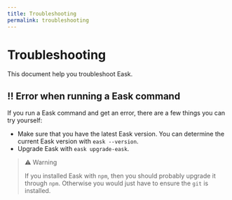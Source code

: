 ```yaml
---
title: Troubleshooting
permalink: troubleshooting
---
```


# Troubleshooting

This document help you troubleshoot Eask.

## ‼️ Error when running a Eask command

If you run a Eask command and get an error, there are a few things you can try
yourself:

* Make sure that you have the latest Eask version. You can determine the
current Eask version with `eask --version`.
* Upgrade Eask with `eask upgrade-eask`.

> ⚠️ Warning
>
> If you installed Eask with `npm`, then you should probably upgrade it through
> `npm`. Otherwise you would just have to ensure the `git` is installed.


